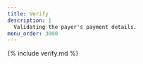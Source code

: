 ```yaml
---
title: Verify
description: |
  Validating the payer's payment details.
menu_order: 3000
---
```


{% include verify.md %}
